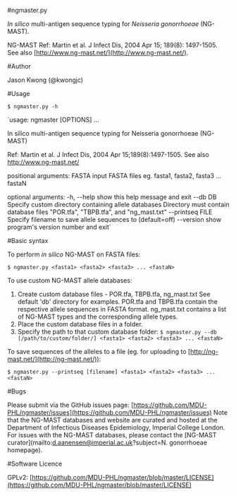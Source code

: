 #ngmaster.py

*In silico* multi-antigen sequence typing for *Neisseria gonorrhoeae* (NG-MAST).

NG-MAST Ref: Martin et al. J Infect Dis, 2004 Apr 15; 189(8): 1497-1505.
See also [http://www.ng-mast.net/](http://www.ng-mast.net/).


#Author

Jason Kwong (@kwongjc)


#Usage

`$ ngmaster.py -h`

`usage: 
  ngmaster [OPTIONS] <fasta1> <fasta2> <fasta3> ... <fastaN>

In silico multi-antigen sequence typing for Neisseria gonorrhoeae (NG-MAST)

Ref: Martin et al. J Infect Dis, 2004 Apr 15;189(8):1497-1505.
See also http://www.ng-mast.net/

positional arguments:
  FASTA            input FASTA files eg. fasta1, fasta2, fasta3 ... fastaN

optional arguments:
  -h, --help       show this help message and exit
  --db DB          Specify custom directory containing allele databases
                   Directory must contain database files "POR.tfa", "TBPB.tfa", and "ng_mast.txt"
  --printseq FILE  Specify filename to save allele sequences to (default=off)
  --version        show program's version number and exit`


#Basic syntax

To perform *in silico* NG-MAST on FASTA files:

`$ ngmaster.py <fasta1> <fasta2> <fasta3> ... <fastaN>`

To use custom NG-MAST allele databases:
1. Create custom database files - POR.tfa, TBPB.tfa, ng_mast.txt
See default 'db' directory for examples.
POR.tfa and TBPB.tfa contain the respective allele sequences in FASTA format.
ng_mast.txt contains a list of NG-MAST types and the corresponding allele types.
2. Place the custom database files in a folder.
3. Specify the path to that custom database folder:
`$ ngmaster.py --db [/path/to/custom/folder/] <fasta1> <fasta2> <fasta3> ... <fastaN>`

To save sequences of the alleles to a file (eg. for uploading to [http://ng-mast.net/](http://ng-mast.net/)):

`$ ngmaster.py --printseq [filename] <fasta1> <fasta2> <fasta3> ... <fastaN>`


#Bugs

Please submit via the GitHub issues page: [https://github.com/MDU-PHL/ngmaster/issues](https://github.com/MDU-PHL/ngmaster/issues)
Note that the NG-MAST databases and website are curated and hosted at the Department of Infectious Diseases Epidemiology, Imperial College London. For issues with the NG-MAST databases, please contact the [NG-MAST curator](mailto:d.aanensen@imperial.ac.uk?subject=N. gonorrhoeae homepage).


#Software Licence

GPLv2: [https://github.com/MDU-PHL/ngmaster/blob/master/LICENSE](https://github.com/MDU-PHL/ngmaster/blob/master/LICENSE)
